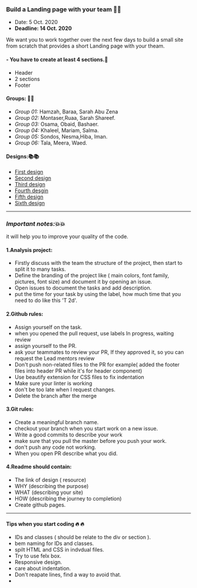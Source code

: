 ### Build a Landing page with your team :sparkler::sparkler:
- Date: 5 Oct. 2020
- **Deadline: 14 Oct. 2020**


We want you to work together over the next few days to build a small site from scratch that provides a short Landing page with your theam.

 
#### - You have to create at least 4 sections.:vertical_traffic_light:
- Header
- 2 sections 
- Footer

#### Groups: :ferris_wheel::ferris_wheel:
- *Group 01:* Hamzah, Baraa, Sarah Abu Zena
- *Group 02:* Montaser,Ruaa, Sarah Shareef.
- *Group 03:* Osama, Obaid, Bashaer.
- *Group 04:* Khaleel, Mariam, Salma.
- *Group 05:* Sondos, Nesma,Hiba, Iman.
- *Group 06:* Tala, Meera, Waed.


#### Designs::books::books:
-  [First design](https://bootstrapmade.com/demo/themes/Baker/)
- [Second design](https://www.wix.com/website-template/view/html/2196?siteId=415ba990-d746-4baa-9eab-cf8202e7e990&metaSiteId=b4ab8426-755e-4c64-8b70-20956262a053&originUrl=https%3A%2F%2Fwww.wix.com%2Fwebsite%2Ftemplates%2Fhtml%2Fonline-store%2Fbooks-publishers&tpClick=view_button)
- [Third design](https://colorlib.com/preview/#sensive)
- [Fourth desgin](https://www.free-css.com/free-css-templates/page253/eleganter)
- [Fifth design](https://www.free-css.com/free-css-templates/page251/prelog)
- [Sixth design](https://www.free-css.com/free-css-templates/page257/evolo)


________________________________________________________________________________________________________________________________________________________

### *Important notes:*:boom::boom:
 it will help you to improve your quality of the code.
 #### 1.Analysis project:
 - Firstly discuss with the team  the structure of the project, then start to split it to many tasks. 
- Define the branding of the project like ( main colors, font family, pictures, font size) and document it by opening an issue. 
- Open issues to document the tasks and add description.
- put the time for your task by using the label, how much time that you need to do like this
 'T 2d'.

#### 2.Github rules:
- Assign yourself on the task. 
- when you opened the pull request, use labels In progress, waiting review 
- assign yourself to the PR.
- ask your teammates to review your PR, If they approved it, so you can request the Lead mentors  review
- Don't push non-related files to the PR for example( added the footer files into header PR while it's for header component)
- Use beautify extension for CSS files to fix indentation
- Make sure your linter is working
- don't be too late when I request changes.
- Delete the branch after the merge


#### 3.Git rules:
- Create a meaningful branch name.
- checkout your branch when you start work on a new issue.
- Write a good commits to describe your work 
- make sure that you  pull the  master before you push your work.
- don't push any code not working.
- When you open PR describe what you did.

#### 4.Readme should contain:
- The link of design ( resource)
- WHY (describing the purpose)
- WHAT (describing your site)
- HOW (describing the journey to completion)
- Create github pages.
__________________________________________________________________________________________________________________

#### Tips when you start coding  :fire: :fire:
- IDs and classes ( should be relate to the div or section ).
- bem naming for IDs and classes.
- spilt HTML and CSS in indvdual files.
- Try to use felx box.
- Responsive design.
- care about indentation. 
- Don't reapate lines, find a way to avoid that.
- 
